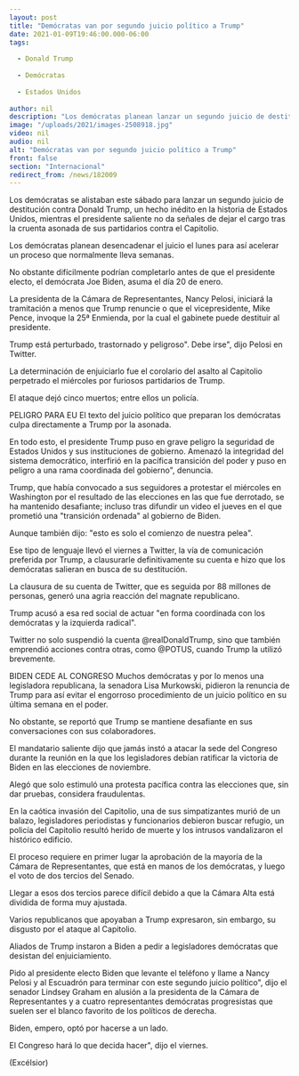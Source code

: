 ```yaml
---
layout: post
title: "Demócratas van por segundo juicio político a Trump"
date: 2021-01-09T19:46:00.000-06:00
tags:
  
  - Donald Trump
  
  - Demócratas
  
  - Estados Unidos
  
author: nil
description: "Los demócratas planean lanzar un segundo juicio de destitución contra Donald Trump, aunque no está claro si lograrán completar el proceso a pocos días de la transición presidencial"
image: "/uploads/2021/images-2508918.jpg"
video: nil
audio: nil
alt: "Demócratas van por segundo juicio político a Trump"
front: false
section: "Internacional"
redirect_from: /news/182009
---
```


Los demócratas se alistaban este sábado para lanzar un segundo juicio de destitución contra Donald Trump, un hecho inédito en la historia de Estados Unidos, mientras el presidente saliente no da señales de dejar el cargo tras la cruenta asonada de sus partidarios contra el Capitolio.

Los demócratas planean desencadenar el juicio el lunes para así acelerar un proceso que normalmente lleva semanas.

No obstante difícilmente podrían completarlo antes de que el presidente electo, el demócrata Joe Biden, asuma el día 20 de enero.

La presidenta de la Cámara de Representantes, Nancy Pelosi, iniciará la tramitación a menos que Trump renuncie o que el vicepresidente, Mike Pence, invoque la 25ª Enmienda, por la cual el gabinete puede destituir al presidente.

Trump está perturbado, trastornado y peligroso". Debe irse", dijo Pelosi en Twitter.

La determinación de enjuiciarlo fue el corolario del asalto al Capitolio perpetrado el miércoles por furiosos partidarios de Trump.

El ataque dejó cinco muertos; entre ellos un policía.

PELIGRO PARA EU
El texto del juicio político que preparan los demócratas culpa directamente a Trump por la asonada.

En todo esto, el presidente Trump puso en grave peligro la seguridad de Estados Unidos y sus instituciones de gobierno. Amenazó la integridad del sistema democrático, interfirió en la pacífica transición del poder y puso en peligro a una rama coordinada del gobierno", denuncia.

Trump, que había convocado a sus seguidores a protestar el miércoles en Washington por el resultado de las elecciones en las que fue derrotado, se ha mantenido desafiante; incluso tras difundir un video el jueves en el que prometió una "transición ordenada" al gobierno de Biden.

Aunque también dijo: "esto es solo el comienzo de nuestra pelea".

Ese tipo de lenguaje llevó el viernes a Twitter, la vía de comunicación preferida por Trump, a clausurarle definitivamente su cuenta e hizo que los demócratas salieran en busca de su destitución.

La clausura de su cuenta de Twitter, que es seguida por 88 millones de personas, generó una agria reacción del magnate republicano.

Trump acusó a esa red social de actuar "en forma coordinada con los demócratas y la izquierda radical".

Twitter no solo suspendió la cuenta @realDonaldTrump, sino que también emprendió acciones contra otras, como @POTUS, cuando Trump la utilizó brevemente.

BIDEN CEDE AL CONGRESO
Muchos demócratas y por lo menos una legisladora republicana, la senadora Lisa Murkowski, pidieron la renuncia de Trump para así evitar el engorroso procedimiento de un juicio político en su última semana en el poder.

No obstante, se reportó que Trump se mantiene desafiante en sus conversaciones con sus colaboradores.

El mandatario saliente dijo que jamás instó a atacar la sede del Congreso durante la reunión en la que los legisladores debían ratificar la victoria de Biden en las elecciones de noviembre.

Alegó que solo estimuló una protesta pacífica contra las elecciones que, sin dar pruebas, considera fraudulentas.

En la caótica invasión del Capitolio, una de sus simpatizantes murió de un balazo, legisladores periodistas y funcionarios debieron buscar refugio, un policía del Capitolio resultó herido de muerte y los intrusos vandalizaron el histórico edificio.

El proceso requiere en primer lugar la aprobación de la mayoría de la Cámara de Representantes, que está en manos de los demócratas, y luego el voto de dos tercios del Senado.

Llegar a esos dos tercios parece difícil debido a que la Cámara Alta está dividida de forma muy ajustada.

Varios republicanos que apoyaban a Trump expresaron, sin embargo, su disgusto por el ataque al Capitolio.

Aliados de Trump instaron a Biden a pedir a legisladores demócratas que desistan del enjuiciamiento.

Pido al presidente electo Biden que levante el teléfono y llame a Nancy Pelosi y al Escuadrón para terminar con este segundo juicio político", dijo el senador Lindsey Graham en alusión a la presidenta de la Cámara de Representantes y a cuatro representantes demócratas progresistas que suelen ser el blanco favorito de los políticos de derecha.

Biden, empero, optó por hacerse a un lado.

El Congreso hará lo que decida hacer", dijo el viernes.

(Excélsior)
